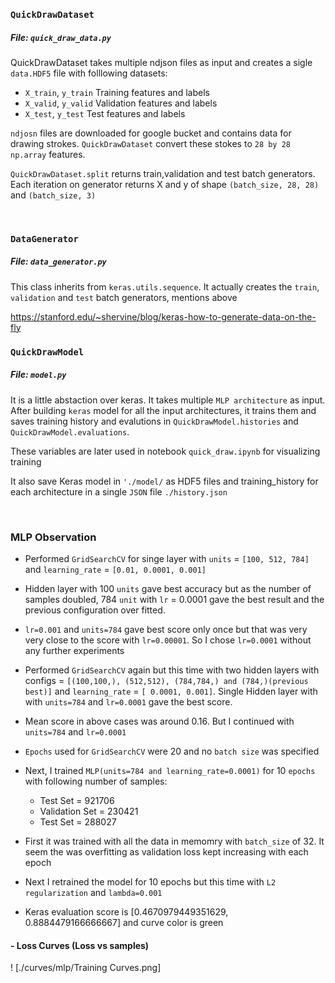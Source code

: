 ### `QuickDrawDataset`
##### File: `quick_draw_data.py`

QuickDrawDataset takes multiple ndjson files as input and creates a sigle `data.HDF5` file with folllowing datasets:
- `X_train`, `y_train`    Training features and labels
- `X_valid`, `y_valid`    Validation features and labels
- `X_test`, `y_test`      Test features and labels

`ndjosn` files are downloaded for google bucket and contains data for drawing strokes. `QuickDrawDataset` convert these stokes to `28 by 28 np.array` features.

`QuickDrawDataset.split` returns train,validation and test batch generators. Each iteration on generator returns X and y of shape
`(batch_size, 28, 28)` and `(batch_size, 3)`


</br>

### `DataGenerator`
##### File: `data_generator.py`
This class inherits from `keras.utils.sequence`. It actually creates the `train`, `validation` and `test` batch generators, mentions above

https://stanford.edu/~shervine/blog/keras-how-to-generate-data-on-the-fly
</br>


### `QuickDrawModel`
##### File: `model.py`
It is a little abstaction over keras. It takes multiple `MLP architecture`  as input. After building  `keras` model for  all the input architectures, it trains them and saves training history and evalutions in `QuickDrawModel.histories` and `QuickDrawModel.evaluations`.

These variables are later used in notebook `quick_draw.ipynb` for visualizing training

It also save Keras model in `'./model/` as HDF5 files and training_history for each architecture in a single `JSON` file `./history.json`


</br>


### MLP Observation
- Performed `GridSearchCV` for singe layer with `units` = `[100, 512, 784]` and `learning_rate` = `[0.01, 0.0001, 0.001]`
- Hidden layer with 100 `units` gave best accuracy but as the number of samples doubled, 784 `unit` with `lr` =  0.0001 gave the best result and the previous configuration over fitted. 
- `lr=0.001` and `units=784` gave best score only once but that was very very close to the score with `lr=0.00001`. So I chose `lr=0.0001` without any further experiments
- Performed `GridSearchCV` again but this time with two  hidden layers with configs = `[(100,100,), (512,512), (784,784,) and (784,)(previous best)]` and `learning_rate` = `[ 0.0001, 0.001]`. Single Hidden layer with with `units=784` and `lr=0.0001` gave the best score.
- Mean score in above cases was around  0.16. But I continued with `units=784` and `lr=0.0001`
- `Epochs` used for `GridSearchCV` were 20 and no `batch size` was specified
- Next, I trained `MLP(units=784 and learning_rate=0.0001)` for 10 `epochs` with  following number of samples:
    - Test Set = 921706
    - Validation Set = 230421
    - Test Set = 288027
- First it was trained with all the data in memomry with `batch_size` of 32. It seem the was overfitting as validation loss kept increasing with each epoch

- Next I retrained the model for 10 epochs but this time with `L2 regularization` and  `lambda=0.001`
- Keras evaluation score is [0.4670979449351629, 0.8884479166666667]
 and curve color is green

#### - Loss Curves (Loss vs samples)
! [./curves/mlp/Training Curves.png]


